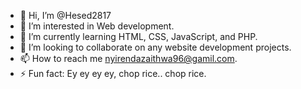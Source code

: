 - 👋 Hi, I’m @Hesed2817
- 👀 I’m interested in Web development.
- 🌱 I’m currently learning HTML, CSS, JavaScript, and PHP.
- 💞️ I’m looking to collaborate on any website development projects.
- 📫 How to reach me nyirendazaithwa96@gamil.com.
- ⚡ Fun fact: Ey ey ey ey, chop rice.. chop rice.

<!---
Hesed2817/Hesed2817 is a ✨ special ✨ repository because its `README.md` (this file) appears on your GitHub profile.
You can click the Preview link to take a look at your changes.
--->
